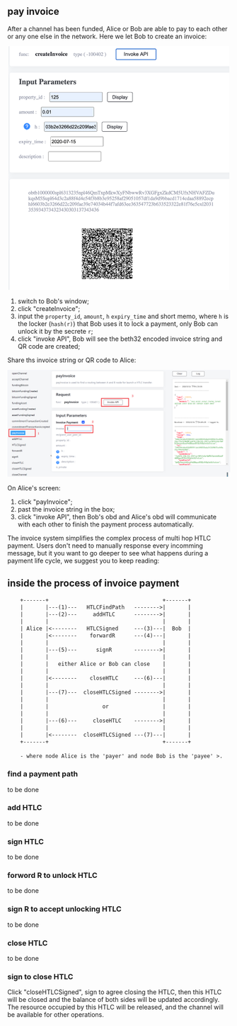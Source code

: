 ## pay invoice

After a channel has been funded, Alice or Bob are able to pay to each other or any one else in the network. Here we let Bob to create an invoice:

<p align="center">
  <img width="500" alt="connectNode" src="assets/createInvoice.png">
</p>

1. switch to Bob's window;  
2. click "createInvoice";  
3. input the `property_id`, `amount`, `h` `expiry_time` and short memo, where `h` is the locker (`hash(r)`) that Bob uses it to lock a payment, only Bob can unlock it by the secrete `r`;  
4. click "invoke API", Bob will see the beth32 encoded invoice string and QR code are created;  


Share ths invoice string or QR code to Alice:   
 

<p align="center">
  <img width="750" alt="Connect Screenshot" src="assets/payInvoice.png">
</p>

On Alice's screen:  
1. click "payInvoice";  
2. past the invoice string in the box;  
3. click "invoke API", then Bob's obd and Alice's obd will communicate with each other to finish the payment process automatically. 

The invoice system simplifies the complex process of multi hop HTLC payment. Users don't need to manually response every incomming message, but it you want to go deeper to see what happens during a payment life cycle, we suggest you to keep reading:  
 
 
## inside the process of invoice payment



```
    +-------+                                    +-------+
    |       |---(1)---   HTLCFindPath   -------->|       |
    |       |---(2)---     addHTLC      -------->|       |
    |       |                                    |       |
    | Alice |<--------   HTLCSigned     ---(3)---|  Bob  |
    |       |<--------    forwardR      ---(4)---|       |
    |       |                                    |       |
    |       |---(5)---      signR       -------->|       |
    |       |                                    |       |
    |       |   either Alice or Bob can close    |       |
    |       |                                    |       |
    |       |<--------    closeHTLC     ---(6)---|       |
    |       |                                    |       |
    |       |---(7)---  closeHTLCSigned -------->|       |
    |       |                                    |       |
    |       |                 or                 |       |
    |       |                                    |       |
    |       |---(6)---     closeHTLC    -------->|       |
    |       |                                    |       |
    |       |<--------  closeHTLCSigned ---(7)---|       |
    +-------+                                    +-------+

    - where node Alice is the 'payer' and node Bob is the 'payee' >.  

```

### find a payment path

to be done

### add HTLC

to be done

### sign HTLC

to be done

### forword R to unlock HTLC

to be done

### sign R to accept unlocking HTLC

to be done  

### close HTLC 

to be done 


### sign to close HTLC

Click "closeHTLCSigned", sign to agree closing the HTLC, then this HTLC will be closed and the balance of both sides will be updated accordingly. The resource occupied by this HTLC will be released, and the channel will be available for other operations. 
